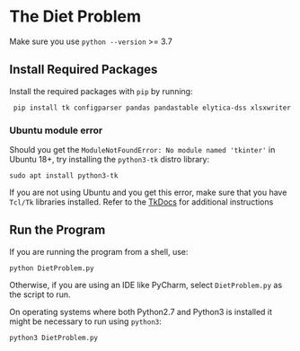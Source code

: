 # The Diet Problem
Make sure you use `python --version` >= 3.7
## Install Required Packages
Install the required packages with `pip` by running:
```
 pip install tk configparser pandas pandastable elytica-dss xlsxwriter
```
### Ubuntu module error
Should you get the ``ModuleNotFoundError: No module named 'tkinter'`` in Ubuntu 18+, try installing the `python3-tk` distro library:
```
sudo apt install python3-tk
```
If you are not using Ubuntu and you get this error, make sure that you have `Tcl/Tk` libraries installed. Refer to the [TkDocs](https://tkdocs.com/tutorial/install.html#installlinux) for additional instructions

## Run the Program
If you are running the program from a shell, use:

```
python DietProblem.py
```
Otherwise, if you are using an IDE like PyCharm, select `DietProblem.py` as the script to run.

On operating systems where both Python2.7 and Python3 is installed it might be necessary to run using `python3`:
```
python3 DietProblem.py
```
